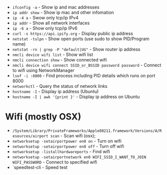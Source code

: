 * `ifconfig -a` - Show ip and mac addresses
* `ip addr show` - Show ip mac and other infomation
* `ip -4 a` - Swow only tcp/ip IPv4
* `ip addr` - Show all network interfaces
* `ip -6 a` - Show only tcp/ip IPv6
* `curl -s https://api.ipify.org` - Display public ip address
* `netstat -tulpn` - Show open ports (use sudo to show PID/Program name)
* `netstat -rn | grep -P "default|UG"` - Show router ip address
* `nmcli device wifi list` - Show wifi list
* `nmcli connection show` - Show connected wifi
* `nmcli device wifi connect SSID_or_BSSID password password` - Connect to wifi using NetworkManager
* `lsof -i :8000` - Find process including PID details which runs on port 8000
* `networkctl` - Query the status of network links
* `hostname -I` - Display ip address (Ubuntu)
* `hostname -I | awk '{print }'` - Display ip address on Ubuntu

# Wifi (mostly OSX)
* `/System/Library/PrivateFrameworks/Apple80211.framework/Versions/A/Resources/airport scan` - Scan wifi (osx);
* `networksetup -setairportpower en0 on` - Turn on wifi
* `networksetup -setairportpower en0 off` - Turn off wifi
* `networksetup -listallhardwareports` - Find wifi
* `networksetup -setairportnetwork en0 WIFI_SSID_I_WANT_TO_JOIN WIFI_PASSWORD` - Connect to specified wifi
* `speedtest-cli - Speed test
